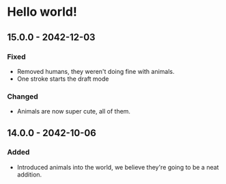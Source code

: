 # Hello world!

## 15.0.0 - 2042-12-03

### Fixed

* Removed humans, they weren't doing fine with animals.
* One stroke starts the draft mode

### Changed

* Animals are now super cute, all of them.

## 14.0.0 - 2042-10-06

### Added

* Introduced animals into the world, we believe they're going to be a neat addition.



